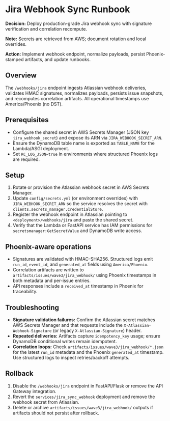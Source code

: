 # Jira Webhook Sync Runbook

**Decision:** Deploy production-grade Jira webhook sync with signature verification and correlation recompute.

**Note:** Secrets are retrieved from AWS; document rotation and local overrides.

**Action:** Implement webhook endpoint, normalize payloads, persist Phoenix-stamped artifacts, and update runbooks.

## Overview
The `/webhooks/jira` endpoint ingests Atlassian webhook deliveries, validates HMAC signatures, normalizes payloads, persists issue snapshots, and recomputes correlation artifacts. All operational timestamps use America/Phoenix (no DST).

## Prerequisites
- Configure the shared secret in AWS Secrets Manager (JSON key `jira_webhook_secret`) and expose its ARN via `JIRA_WEBHOOK_SECRET_ARN`.
- Ensure the DynamoDB table name is exported as `TABLE_NAME` for the Lambda/ASGI deployment.
- Set `RC_LOG_JSON=true` in environments where structured Phoenix logs are required.

## Setup
1. Rotate or provision the Atlassian webhook secret in AWS Secrets Manager.
2. Update `config/secrets.yml` (or environment overrides) with `JIRA_WEBHOOK_SECRET_ARN` so the service resolves the secret with `clients.secrets_manager.CredentialStore`.
3. Register the webhook endpoint in Atlassian pointing to `<deployment>/webhooks/jira` and paste the shared secret.
4. Verify that the Lambda or FastAPI service has IAM permissions for `secretsmanager:GetSecretValue` and DynamoDB write access.

## Phoenix-aware operations
- Signatures are validated with HMAC-SHA256. Structured logs emit `run_id`, `event_id`, and `generated_at` fields using `America/Phoenix`.
- Correlation artifacts are written to `artifacts/issues/wave3/jira_webhook/` using Phoenix timestamps in both metadata and per-issue entries.
- API responses include a `received_at` timestamp in Phoenix for traceability.

## Troubleshooting
- **Signature validation failures:** Confirm the Atlassian secret matches AWS Secrets Manager and that requests include the `X-Atlassian-Webhook-Signature` (or legacy `X-Atlassian-Signature`) header.
- **Repeated deliveries:** Artifacts capture `idempotency_key` usage; ensure DynamoDB conditional writes remain idempotent.
- **Correlation loops:** Check `artifacts/issues/wave3/jira_webhook/*.json` for the latest `run_id` metadata and the Phoenix `generated_at` timestamp. Use structured logs to inspect retries/backoff attempts.

## Rollback
1. Disable the `/webhooks/jira` endpoint in FastAPI/Flask or remove the API Gateway integration.
2. Revert the `services/jira_sync_webhook` deployment and remove the webhook secret from Atlassian.
3. Delete or archive `artifacts/issues/wave3/jira_webhook/` outputs if artifacts should not persist after rollback.
